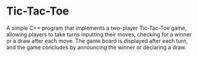# Tic-Tac-Toe
A simple C++ program that implements a two-player Tic-Tac-Toe game, allowing players to take turns inputting their moves, checking for a winner or a draw after each move. The game board is displayed after each turn, and the game concludes by announcing the winner or declaring a draw.
